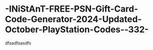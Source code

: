 # -INiStAnT-FREE-PSN-Gift-Card-Code-Generator-2024-Updated-October-PlayStation-Codes--332-
dfsadfsasdfs
